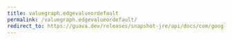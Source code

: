 ```yaml
---
title: valuegraph.edgevalueordefault
permalink: /valuegraph.edgevalueordefault/
redirect_to: https://guava.dev/releases/snapshot-jre/api/docs/com/google/common/graph/ValueGraph.html#edgeValueOrDefault-N-N-V-
---
```

